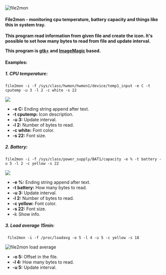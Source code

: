 <img src="http://i57.tinypic.com/a1ha9v.jpg" border="0" alt="file2mon">

<h4>File2mon - monitoring cpu temperature, battery capacity and things like this in system tray.</h4>

<strong>

This program read information from given file and create the icon.
It's possible to set how many bytes to read from file and update interval.

This program is <a href="http://www.gtk.org">gtk+</a> and <a href="http://www.imagemagick.org">ImageMagic</a> based.

</strong>


<h4>Examples:</h4> 
<h5>1. CPU temperature:</h5>
<pre><code>file2mon -i -f /sys/class/hwmon/hwmon1/device/temp1_input -e C -t cputemp -u 3 -l 2 -c white -s 22</code></pre>
<img src="http://i58.tinypic.com/wvwhsi.jpg">
</br>
<ul>
<li><strong>-e C:</strong>&nbsp;Ending string append after text.</li>
<li><strong>-t cputemp:</strong>&nbsp;Icon description.</li>
<li><strong>-u 3:</strong>&nbsp;Update interval.</li>
<li><strong>-l 2:</strong>&nbsp;Number of bytes to read.</li>
<li><strong>-c white:</strong>&nbsp;Font color.</li>
<li><strong>-s 22:</strong>&nbsp;Font size.</li>
</ul>

<h5>2. Battery: </h5>
<pre><code>file2mon -i -f /sys/class/power_supply/BAT1/capacity -e % -t battery -u 5 -l 2 -c yellow -s 22</code></pre>
<img src="http://i57.tinypic.com/6dz6ms.jpg">
</br>
<ul>
<li><strong>-e %:</strong>&nbsp;Ending string append after text.</li>
<li><strong>-t battery:</strong>&nbsp;How many bytes to read.</li>
<li><strong>-u 3:</strong>&nbsp;Update interval.</li>
<li><strong>-l 2:</strong>&nbsp;Number of bytes to read.</li>
<li><strong>-c yellow:</strong>&nbsp;Font color.</li>
<li><strong>-s 22:</strong>&nbsp;Font size.</li>
<li><strong>-i:</strong>&nbsp;Show info.</li>
</ul>

<h5>3. Load average 15min:</h5>
<pre><code> file2mon -i -f /proc/loadavg -o 5 -l 4 -u 5 -c yellow -s 18 </code></pre>
<img src="http://i62.tinypic.com/2gumu7p.jpg" border="0" alt="file2mon load average">

</br>
<ul>
<li><strong>-o 5:</strong>&nbsp;Offset in the file.</li>
<li><strong>-l 4:</strong>&nbsp;How many bytes to read.</li>
<li><strong>-u 5:</strong>&nbsp;Update interval.</li>
</ul>
